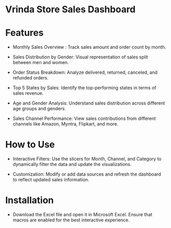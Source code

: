# Vrinda Store Sales Dashboard

# Features
* Monthly Sales Overview : Track sales amount and order count by month.
  
* Sales Distribution by Gender: Visual representation of sales split between men and women.
 
* Order Status Breakdown: Analyze delivered, returned, canceled, and refunded orders.
  
* Top 5 States by Sales: Identify the top-performing states in terms of sales revenue.
  
* Age and Gender Analysis: Understand sales distribution across different age groups and genders.
  
* Sales Channel Performance: View sales contributions from different channels like Amazon, Myntra, Flipkart, and more.

# How to Use

* Interactive Filters: Use the slicers for Month, Channel, and Category to dynamically filter the data and update the visualizations.
  
* Customization: Modify or add data sources and refresh the dashboard to reflect updated sales information.

# Installation
* Download the Excel file and open it in Microsoft Excel. Ensure that macros are enabled for the best interactive experience.
